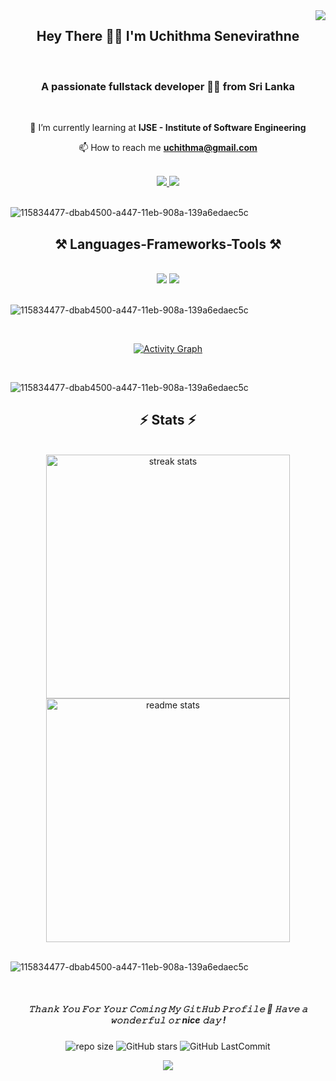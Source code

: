 <img align="right" src="https://visitor-badge.laobi.icu/badge?page_id=UchithmaSenevirathne.UchithmaSenevirathne" />

<h2 align="center">Hey There 👋🏼 I'm Uchithma Senevirathne</h2>
<br>

<h3 align="center">A passionate fullstack developer 👩‍💻 from Sri Lanka</h3>
<br>

<div align="center">
  
 🌱 I’m currently learning at **IJSE - Institute of Software Engineering**
  
📫 How to reach me **uchithma@gmail.com**

 </div>
 <br>

 <div align="center"> 
  <a href="mailto:pedro.sales.uchithma@gmail.com">
    <img src="https://img.shields.io/badge/Gmail-333333?style=for-the-badge&logo=gmail&logoColor=red" />
  </a>
  <a href="https://www.linkedin.com/in/uchithma-senevirathne-4539912a5/" target="_blank">
    <img src="https://img.shields.io/badge/LinkedIn-0077B5?style=for-the-badge&logo=linkedin&logoColor=white" target="_blank" />
  </a>
</div>
<br>

![115834477-dbab4500-a447-11eb-908a-139a6edaec5c](https://github.com/LahiruHarshana/LahiruHarshana/assets/124744833/98cbe673-458d-4b83-ba60-41ea52df144b)

<h2 align="center">⚒️ Languages-Frameworks-Tools ⚒️</h2>
<br>
<div align="center">
    <img src="https://skillicons.dev/icons?i=java,idea,bootstrap,vscode,html,css,javascript,nodejs,hibernate,tailwind" />
    <img src="https://skillicons.dev/icons?i=spring,react,github,git,mysql,maven,powershell,bash,figma,linux,mongodb" /><br>
</div>
<br>

![115834477-dbab4500-a447-11eb-908a-139a6edaec5c](https://github.com/LahiruHarshana/LahiruHarshana/assets/124744833/98cbe673-458d-4b83-ba60-41ea52df144b)

<br>

<div align="center">

  [![Activity Graph](https://github-readme-activity-graph.vercel.app/graph?username=UchithmaSenevirathne&theme=redical)](https://github.com/UchithmaSenevirathne)  

</div>
<br>

![115834477-dbab4500-a447-11eb-908a-139a6edaec5c](https://github.com/LahiruHarshana/LahiruHarshana/assets/124744833/98cbe673-458d-4b83-ba60-41ea52df144b)
<br>
<h2 align="center">⚡ Stats ⚡</h2>
<div align=center>
  <br>
  <img width=390 src="https://github-readme-streak-stats-salesp07.vercel.app/?user=UchithmaSenevirathne&count_private=true&theme=react&border_radius=10" alt="streak stats"/>
  
  <img width=390 src="https://github-readme-stats-salesp07.vercel.app/api?username=UchithmaSenevirathne&count_private=true&show_icons=true&theme=react&rank_icon=github&border_radius=10" alt="readme stats" />
</div>

<br>

![115834477-dbab4500-a447-11eb-908a-139a6edaec5c](https://github.com/LahiruHarshana/LahiruHarshana/assets/124744833/98cbe673-458d-4b83-ba60-41ea52df144b)

<br>

<h5 align="center">
𝚃𝚑𝚊𝚗𝚔 𝚈𝚘𝚞 𝙵𝚘𝚛 𝚈𝚘𝚞𝚛 𝙲𝚘𝚖𝚒𝚗𝚐 𝙼𝚢 𝙶𝚒𝚝𝙷𝚞𝚋 𝙿𝚛𝚘𝚏𝚒𝚕𝚎 🤝
𝙷𝚊𝚟𝚎 𝚊 𝚠𝚘𝚗𝚍𝚎𝚛𝚏𝚞𝚕 𝚘𝚛 nice 𝚍𝚊𝚢 ! 
</h5>
<div align="center">
  
![repo size](https://img.shields.io/github/repo-size/UchithmaSenevirathne/UchithmaSenevirathne?label=Repo%20Size&style=for-the-badge&labelColor=black&color=20bf6b)
![GitHub stars](https://img.shields.io/github/stars/UchithmaSenevirathne/UchithmaSenevirathne?&labelColor=black&color=f7b731&style=for-the-badge)
![GitHub LastCommit](https://img.shields.io/github/last-commit/UchithmaSenevirathne/UchithmaSenevirathne?logo=github&labelColor=black&color=d1d8e0&style=for-the-badge)

<p align="center">
  <img src="https://capsule-render.vercel.app/api?type=waving&color=gradient&height=80&section=footer"/>
</p>
